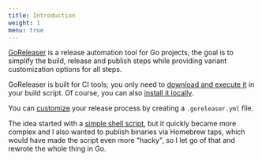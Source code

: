 ```yaml
---
title: Introduction
weight: 1
menu: true
---
```


[GoReleaser](https://github.com/influxdata/goreleaser) is a release automation
tool for Go projects, the goal is to simplify the build, release and
publish steps while providing variant customization options for all steps.

GoReleaser is built for CI tools; you only need to
[download and execute it](/ci) in your build script. Of course, you can
also [install it locally](/install).

You can [customize](/customization) your release process by
creating a `.goreleaser.yml` file.

The idea started with a
[simple shell script](https://github.com/goreleaser/old-go-releaser),
but it quickly became more complex and I also wanted to publish binaries via
Homebrew taps, which would have made the script even more "hacky", so I let
go of that and rewrote the whole thing in Go.

